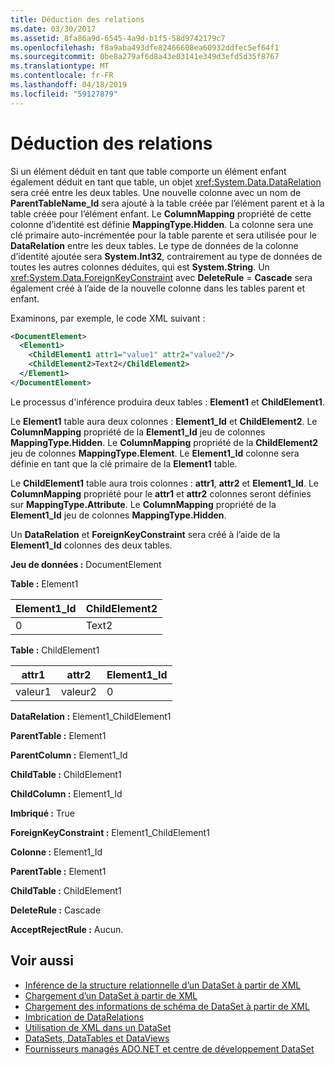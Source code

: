 ```yaml
---
title: Déduction des relations
ms.date: 03/30/2017
ms.assetid: 8fa86a9d-6545-4a9d-b1f5-58d9742179c7
ms.openlocfilehash: f8a9aba493dfe82466608ea60932ddfec5ef64f1
ms.sourcegitcommit: 0be8a279af6d8a43e03141e349d3efd5d35f8767
ms.translationtype: MT
ms.contentlocale: fr-FR
ms.lasthandoff: 04/18/2019
ms.locfileid: "59127879"
---
```

# <a name="inferring-relationships"></a>Déduction des relations
Si un élément déduit en tant que table comporte un élément enfant également déduit en tant que table, un objet <xref:System.Data.DataRelation> sera créé entre les deux tables. Une nouvelle colonne avec un nom de **ParentTableName_Id** sera ajouté à la table créée par l’élément parent et à la table créée pour l’élément enfant. Le **ColumnMapping** propriété de cette colonne d’identité est définie **MappingType.Hidden**. La colonne sera une clé primaire auto-incrémentée pour la table parente et sera utilisée pour le **DataRelation** entre les deux tables. Le type de données de la colonne d’identité ajoutée sera **System.Int32**, contrairement au type de données de toutes les autres colonnes déduites, qui est **System.String**. Un <xref:System.Data.ForeignKeyConstraint> avec **DeleteRule** = **Cascade** sera également créé à l’aide de la nouvelle colonne dans les tables parent et enfant.  
  
 Examinons, par exemple, le code XML suivant :  
  
```xml  
<DocumentElement>  
  <Element1>  
    <ChildElement1 attr1="value1" attr2="value2"/>  
    <ChildElement2>Text2</ChildElement2>  
  </Element1>  
</DocumentElement>  
```  
  
 Le processus d'inférence produira deux tables :  **Element1** et **ChildElement1**.  
  
 Le **Element1** table aura deux colonnes : **Element1_Id** et **ChildElement2**. Le **ColumnMapping** propriété de la **Element1_Id** jeu de colonnes **MappingType.Hidden**. Le **ColumnMapping** propriété de la **ChildElement2** jeu de colonnes **MappingType.Element**. Le **Element1_Id** colonne sera définie en tant que la clé primaire de la **Element1** table.  
  
 Le **ChildElement1** table aura trois colonnes : **attr1**, **attr2** et **Element1_Id**. Le **ColumnMapping** propriété pour le **attr1** et **attr2** colonnes seront définies sur **MappingType.Attribute**. Le **ColumnMapping** propriété de la **Element1_Id** jeu de colonnes **MappingType.Hidden**.  
  
 Un **DataRelation** et **ForeignKeyConstraint** sera créé à l’aide de la **Element1_Id** colonnes des deux tables.  
  
 **Jeu de données :** DocumentElement  
  
 **Table :** Element1  
  
|Element1_Id|ChildElement2|  
|------------------|-------------------|  
|0|Text2|  
  
 **Table :** ChildElement1  
  
|attr1|attr2|Element1_Id|  
|-----------|-----------|------------------|  
|valeur1|valeur2|0|  
  
 **DataRelation :** Element1_ChildElement1  
  
 **ParentTable :** Element1  
  
 **ParentColumn :** Element1_Id  
  
 **ChildTable :** ChildElement1  
  
 **ChildColumn :** Element1_Id  
  
 **Imbriqué :** True  
  
 **ForeignKeyConstraint :** Element1_ChildElement1  
  
 **Colonne :** Element1_Id  
  
 **ParentTable :** Element1  
  
 **ChildTable :** ChildElement1  
  
 **DeleteRule :** Cascade  
  
 **AcceptRejectRule :** Aucun.  
  
## <a name="see-also"></a>Voir aussi

- [Inférence de la structure relationnelle d’un DataSet à partir de XML](../../../../../docs/framework/data/adonet/dataset-datatable-dataview/inferring-dataset-relational-structure-from-xml.md)
- [Chargement d’un DataSet à partir de XML](../../../../../docs/framework/data/adonet/dataset-datatable-dataview/loading-a-dataset-from-xml.md)
- [Chargement des informations de schéma de DataSet à partir de XML](../../../../../docs/framework/data/adonet/dataset-datatable-dataview/loading-dataset-schema-information-from-xml.md)
- [Imbrication de DataRelations](../../../../../docs/framework/data/adonet/dataset-datatable-dataview/nesting-datarelations.md)
- [Utilisation de XML dans un DataSet](../../../../../docs/framework/data/adonet/dataset-datatable-dataview/using-xml-in-a-dataset.md)
- [DataSets, DataTables et DataViews](../../../../../docs/framework/data/adonet/dataset-datatable-dataview/index.md)
- [Fournisseurs managés ADO.NET et centre de développement DataSet](https://go.microsoft.com/fwlink/?LinkId=217917)

